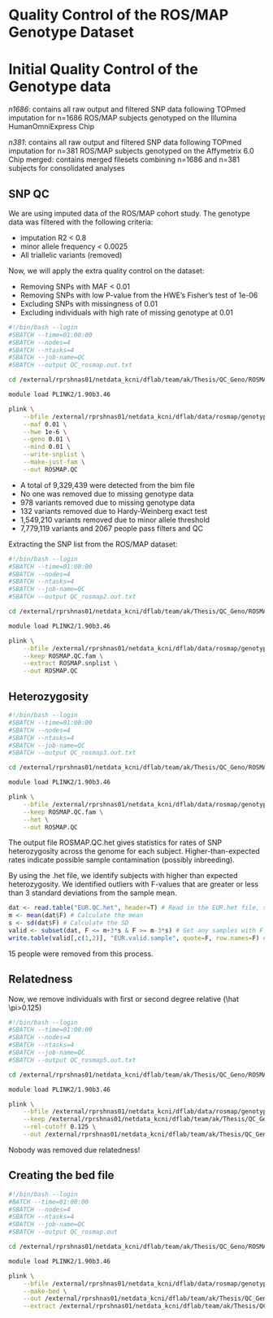 Quality Control of the ROS/MAP Genotype Dataset
================

# Initial Quality Control of the Genotype data

*n1686*: contains all raw output and filtered SNP data following TOPmed
imputation for n=1686 ROS/MAP subjects genotyped on the Illumina
HumanOmniExpress Chip

*n381*: contains all raw output and filtered SNP data following TOPmed
imputation for n=381 ROS/MAP subjects genotyped on the Affymetrix 6.0
Chip merged: contains merged filesets combining n=1686 and n=381
subjects for consolidated analyses

## SNP QC

We are using imputed data of the ROS/MAP cohort study. The genotype data
was filtered with the following criteria:

  - imputation R2 \< 0.8
  - minor allele frequency \< 0.0025
  - All triallelic variants (removed)

Now, we will apply the extra quality control on the dataset:

  - Removing SNPs with MAF \< 0.01
  - Removing SNPs with low P-value from the HWE’s Fisher’s test of 1e-06
  - Excluding SNPs with missingness of 0.01
  - Excluding individuals with high rate of missing genotype at 0.01

<!-- end list -->

``` bash
#!/bin/bash --login
#SBATCH --time=01:00:00
#SBATCH --nodes=4
#SBATCH --ntasks=4
#SBATCH --job-name=QC
#SBATCH --output QC_rosmap.out.txt

cd /external/rprshnas01/netdata_kcni/dflab/team/ak/Thesis/QC_Geno/ROSMAP/ROSMAP_QC_rsid_1/

module load PLINK2/1.90b3.46

plink \
    --bfile /external/rprshnas01/netdata_kcni/dflab/data/rosmap/genotype/TOPmed_imputed/vcf/merged/merged_overlap_rs \
    --maf 0.01 \
    --hwe 1e-6 \
    --geno 0.01 \
    --mind 0.01 \
    --write-snplist \
    --make-just-fam \
    --out ROSMAP.QC
```

  - A total of 9,329,439 were detected from the bim file
  - No one was removed due to missing genotype data
  - 978 variants removed due to missing genotype data
  - 132 variants removed due to Hardy-Weinberg exact test
  - 1,549,210 variants removed due to minor allele threshold
  - 7,779,119 variants and 2067 people pass filters and QC

Extracting the SNP list from the ROS/MAP dataset:

``` bash
#!/bin/bash --login
#SBATCH --time=01:00:00
#SBATCH --nodes=4
#SBATCH --ntasks=4
#SBATCH --job-name=QC
#SBATCH --output QC_rosmap2.out.txt

cd /external/rprshnas01/netdata_kcni/dflab/team/ak/Thesis/QC_Geno/ROSMAP/ROSMAP_QC_rsid_1/

module load PLINK2/1.90b3.46

plink \
    --bfile /external/rprshnas01/netdata_kcni/dflab/data/rosmap/genotype/TOPmed_imputed/vcf/merged/merged_overlap_rs \
    --keep ROSMAP.QC.fam \
    --extract ROSMAP.snplist \
    --out ROSMAP.QC
```

## Heterozygosity

``` bash
#!/bin/bash --login
#SBATCH --time=01:00:00
#SBATCH --nodes=4
#SBATCH --ntasks=4
#SBATCH --job-name=QC
#SBATCH --output QC_rosmap3.out.txt

cd /external/rprshnas01/netdata_kcni/dflab/team/ak/Thesis/QC_Geno/ROSMAP/ROSMAP_QC_rsid_1/

module load PLINK2/1.90b3.46

plink \
    --bfile /external/rprshnas01/netdata_kcni/dflab/data/rosmap/genotype/TOPmed_imputed/vcf/merged/merged_overlap_rs \
    --keep ROSMAP.QC.fam \
    --het \
    --out ROSMAP.QC
```

The output file ROSMAP.QC.het gives statistics for rates of SNP
heterozygosity across the genome for each subject. Higher-than-expected
rates indicate possible sample contamination (possibly inbreeding).

By using the .het file, we identify subjects with higher than expected
heterozygosity. We identified outliers with F-values that are greater or
less than 3 standard deviations from the sample mean.

``` r
dat <- read.table("EUR.QC.het", header=T) # Read in the EUR.het file, specify it has header
m <- mean(dat$F) # Calculate the mean  
s <- sd(dat$F) # Calculate the SD
valid <- subset(dat, F <= m+3*s & F >= m-3*s) # Get any samples with F coefficient within 3 SD of the population mean
write.table(valid[,c(1,2)], "EUR.valid.sample", quote=F, row.names=F) # print FID and IID for valid samples
```

15 people were removed from this process.

## Relatedness

Now, we remove individuals with first or second degree relative
\(\hat \pi>0.125\)

``` bash
#!/bin/bash --login
#SBATCH --time=01:00:00
#SBATCH --nodes=4
#SBATCH --ntasks=4
#SBATCH --job-name=QC
#SBATCH --output QC_rosmap5.out.txt

cd /external/rprshnas01/netdata_kcni/dflab/team/ak/Thesis/QC_Geno/ROSMAP/ROSMAP_QC_rsid_1

module load PLINK2/1.90b3.46

plink \
    --bfile /external/rprshnas01/netdata_kcni/dflab/data/rosmap/genotype/TOPmed_imputed/vcf/merged/merged_overlap_rs \
    --keep /external/rprshnas01/netdata_kcni/dflab/team/ak/Thesis/QC_Geno/ROSMAP/ROSMAP_QC_rsid_1/ROSMAP.QC.valid.sample \
    --rel-cutoff 0.125 \
    --out /external/rprshnas01/netdata_kcni/dflab/team/ak/Thesis/QC_Geno/ROSMAP/ROSMAP_QC_rsid_1/ROSMAP.QC
```

Nobody was removed due relatedness\!

## Creating the bed file

``` bash
#!/bin/bash --login
#BATCH --time=01:00:00
#SBATCH --nodes=4
#SBATCH --ntasks=4
#SBATCH --job-name=QC
#SBATCH --output QC_rosmap.out

cd /external/rprshnas01/netdata_kcni/dflab/team/ak/Thesis/QC_Geno/ROSMAP/ROSMAP_QC_rsid_1

module load PLINK2/1.90b3.46

plink \
    --bfile /external/rprshnas01/netdata_kcni/dflab/data/rosmap/genotype/TOPmed_imputed/vcf/merged/merged_overlap_rs \
    --make-bed \
    --out /external/rprshnas01/netdata_kcni/dflab/team/ak/Thesis/QC_Geno/ROSMAP/ROSMAP_QC_rsid_1/ROSMAP.QC \
    --extract /external/rprshnas01/netdata_kcni/dflab/team/ak/Thesis/QC_Geno/ROSMAP/ROSMAP_QC_rsid_1/ROSMAP.QC.snplist
```
